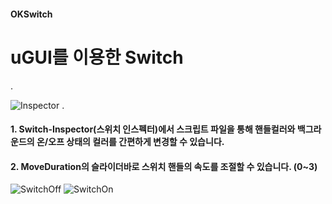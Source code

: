#### OKSwitch
uGUI를 이용한 Switch
===
.

![Inspector](https://user-images.githubusercontent.com/54255487/66619832-4c4d9080-ec19-11e9-894c-691206f0b297.png)
.

#### 1. Switch-Inspector(스위치 인스펙터)에서 스크립트 파일을 통해 핸들컬러와 백그라운드의 온/오프 상태의 컬러를 간편하게 변경할 수 있습니다.

#### 2. MoveDuration의 슬라이더바로 스위치 핸들의 속도를 조절할 수 있습니다. (0~3)

![SwitchOff](https://user-images.githubusercontent.com/54255487/66619686-cdf0ee80-ec18-11e9-9171-856e523a142a.png)
![SwitchOn](https://user-images.githubusercontent.com/54255487/66619687-cdf0ee80-ec18-11e9-9b5b-025243860b1b.png)


